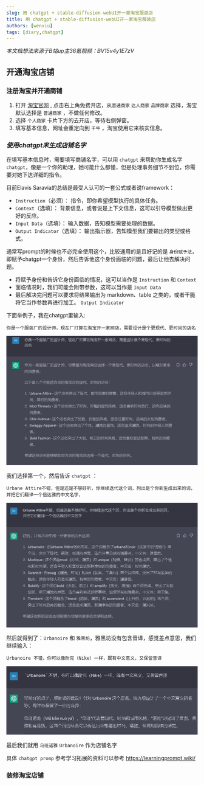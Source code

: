 ```yaml
---
slug: 用 chatgpt + stable-diffusion-webUI开一家淘宝服装店
title: 用 chatgpt + stable-diffusion-webUI开一家淘宝服装店
authors: [wenxiu]
tags: [diary,chatgpt]
---
```

*本文档想法来源于B站up主36氪视频：BV15v4y1E7zV*
## 开通淘宝店铺

### 注册淘宝并开通商铺
1. 打开 [淘宝官网](https://www.taobao.com/) , 点击右上角免费开店，从`普通商家` `达人商家` `品牌商家` 选择，淘宝默认选择是 `普通商家` ，不做任何修改。
2. 选择 `个人商家` 卡片下方的去开店，等待右侧弹窗。
3. 填写基本信息，网址会重定向到 `千牛` ，淘宝使用它来核实信息。

### *使用chatgpt来生成店铺名字*

在填写基本信息时，需要填写商铺名字，可以用 `chatgpt` 来帮助你生成名字 `chatgpt`，像是一个你的助理，她可能什么都懂，但是处理事务细节不到位，你需要对她下达详细的指令。

目前Elavis Saravia的总结是最受人认可的一套公式或者说framework：
- `Instruction`（必须）： 指令，即你希望模型执行的具体任务。
- `Context`（选填）： 背景信息，或者说是上下文信息，这可以引导模型做出更好的反应。
- `Input Data`（选填）： 输入数据，告知模型需要处理的数据。
- `Output Indicator`（选填）： 输出指示器，告知模型我们要输出的类型或格式。

通常写prompt的时候也不必完全使用这个，比较通用的是且好记的是 `身份赋予法`，即赋予chatgpt一个身份，然后告诉他这个身份面临的问题，最后让他去解决问题。

- 将赋予身份和告诉它身份面临的情况，这可以当作是 `Instruction` 和 `Context`
- 面临情况时，我们可能会附带参数，这可以当作是 `Input Data`
- 最后解决完问题可以要求将结果输出为 markdown、table 之类的，或者干脆将它当作参数再进行加工。 `Output Indicator`

下面举例子，我在chatgpt里输入: 

`你是一个服装厂的设计师，现在厂打算在淘宝开一家网店，需要设计是个更现代、更时尚的店名`

![chatgptClip01](./chatgptClip01.png)

我们选择第一个，然后告诉 `chatgpt` ：

`Urbane Attire不错，但是还是不够好听，你继续迭代这个词，列出是个你新生成出来的词，并把它们翻译一个信达雅的中文名字，`

![chatgptClip02](./chatgptClip02.png)

然后就得到了：`Urbanoire` 和 `雅黑坊`，雅黑坊没有包含音译，感觉差点意思，我们继续输入：

`Urbanoire 不错，你可以像耐克（Nike）一样，既有中文意义，又保留音译`

![chatgptClip02](./chatgptClip03.png)

最后我们就用 `乌班诺雅` `Urbanoire` 作为店铺名字 

具体 `chatgpt promp` 参考学习拓展的资料可以参考 https://learningprompt.wiki/ 
### 装修淘宝店铺
